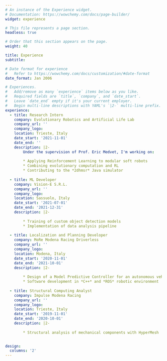 ```yaml
---
# An instance of the Experience widget.
# Documentation: https://wowchemy.com/docs/page-builder/
widget: experience

# This file represents a page section.
headless: true

# Order that this section appears on the page.
weight: 40

title: Experience
subtitle:

# Date format for experience
#   Refer to https://wowchemy.com/docs/customization/#date-format
date_format: Jan 2006

# Experiences.
#   Add/remove as many `experience` items below as you like.
#   Required fields are `title`, `company`, and `date_start`.
#   Leave `date_end` empty if it's your current employer.
#   Begin multi-line descriptions with YAML's `|2-` multi-line prefix.
experience:
  - title: Research Intern
    company: Evolutionary Robotics and Artificial Life Lab
    company_url: ''
    company_logo: 
    location: Trieste, Italy
    date_start: '2021-11-01'
    date_end: ''
    description: |2-
        Under the supervision of Prof. Eric Medvet, I'm working on:
       
        * Applying Reinforcement Learning to modular soft robots
        * Combining evolutionary computation and RL
        * Contributing to the *2dhmsr* Java simulator
        
  - title: ML Developer
    company: Vision-E S.R.L.
    company_url: ''
    company_logo: 
    location: Sassuolo, Italy
    date_start: '2021-07-01'
    date_end: '2021-12-31'
    description: |2-
       
        * Training of custom object detection models
        * Implementation of data analysis pipeline
        
  - title: Localization and Planning Developer
    company: MoRe Modena Racing Driverless
    company_url: ''
    company_logo: 
    location: Modena, Italy
    date_start: '2020-11-01'
    date_end: '2021-10-01'
    description: |2-
       
        * Design of a Model Predictive Controller for an autonomous vehicle
        * Software development in *C++* and *ROS* robotic environment
        
  - title: Structural Computing Analyst
    company: Impulse Modena Racing
    company_url: ''
    company_logo: 
    location: Trieste, Italy
    date_start: '2019-11-01'
    date_end: '2020-10-01'
    description: |2-
       
        * Structural analysis of mechanical components with HyperMesh
        

design:
  columns: '2'
---
```

